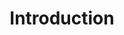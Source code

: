 ---
layout: docs
title: Introduction
description: Get started with Pave
group: getting-started
aliases:
  - "/docs/getting-started/"
  - "/getting-started/"
toc: true
---